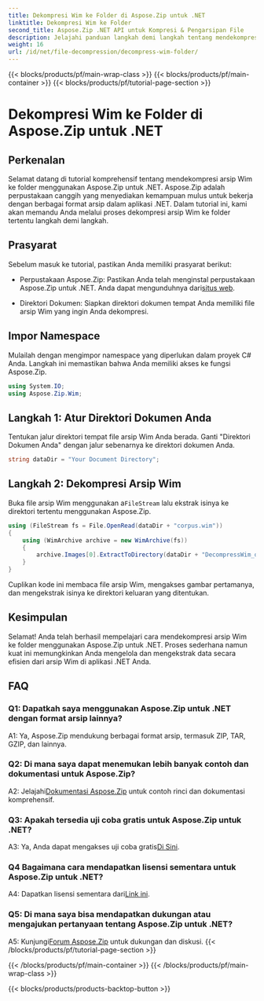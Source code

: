 ```yaml
---
title: Dekompresi Wim ke Folder di Aspose.Zip untuk .NET
linktitle: Dekompresi Wim ke Folder
second_title: Aspose.Zip .NET API untuk Kompresi & Pengarsipan File
description: Jelajahi panduan langkah demi langkah tentang mendekompresi arsip Wim menggunakan Aspose.Zip untuk .NET. Unduh perpustakaan, ikuti tutorial, dan kelola file arsip di aplikasi .NET Anda secara efisien.
weight: 16
url: /id/net/file-decompression/decompress-wim-folder/
---
```


{{< blocks/products/pf/main-wrap-class >}}
{{< blocks/products/pf/main-container >}}
{{< blocks/products/pf/tutorial-page-section >}}

# Dekompresi Wim ke Folder di Aspose.Zip untuk .NET

## Perkenalan

Selamat datang di tutorial komprehensif tentang mendekompresi arsip Wim ke folder menggunakan Aspose.Zip untuk .NET. Aspose.Zip adalah perpustakaan canggih yang menyediakan kemampuan mulus untuk bekerja dengan berbagai format arsip dalam aplikasi .NET. Dalam tutorial ini, kami akan memandu Anda melalui proses dekompresi arsip Wim ke folder tertentu langkah demi langkah.

## Prasyarat

Sebelum masuk ke tutorial, pastikan Anda memiliki prasyarat berikut:

-  Perpustakaan Aspose.Zip: Pastikan Anda telah menginstal perpustakaan Aspose.Zip untuk .NET. Anda dapat mengunduhnya dari[situs web](https://releases.aspose.com/zip/net/).

- Direktori Dokumen: Siapkan direktori dokumen tempat Anda memiliki file arsip Wim yang ingin Anda dekompresi.

## Impor Namespace

Mulailah dengan mengimpor namespace yang diperlukan dalam proyek C# Anda. Langkah ini memastikan bahwa Anda memiliki akses ke fungsi Aspose.Zip.

```csharp
using System.IO;
using Aspose.Zip.Wim;
```

## Langkah 1: Atur Direktori Dokumen Anda

Tentukan jalur direktori tempat file arsip Wim Anda berada. Ganti "Direktori Dokumen Anda" dengan jalur sebenarnya ke direktori dokumen Anda.

```csharp
string dataDir = "Your Document Directory";
```

## Langkah 2: Dekompresi Arsip Wim

 Buka file arsip Wim menggunakan a`FileStream` lalu ekstrak isinya ke direktori tertentu menggunakan Aspose.Zip.

```csharp
using (FileStream fs = File.OpenRead(dataDir + "corpus.wim"))
{
    using (WimArchive archive = new WimArchive(fs))
    {
        archive.Images[0].ExtractToDirectory(dataDir + "DecompressWim_out");
    }
}
```

Cuplikan kode ini membaca file arsip Wim, mengakses gambar pertamanya, dan mengekstrak isinya ke direktori keluaran yang ditentukan.

## Kesimpulan

Selamat! Anda telah berhasil mempelajari cara mendekompresi arsip Wim ke folder menggunakan Aspose.Zip untuk .NET. Proses sederhana namun kuat ini memungkinkan Anda mengelola dan mengekstrak data secara efisien dari arsip Wim di aplikasi .NET Anda.

## FAQ

### Q1: Dapatkah saya menggunakan Aspose.Zip untuk .NET dengan format arsip lainnya?

A1: Ya, Aspose.Zip mendukung berbagai format arsip, termasuk ZIP, TAR, GZIP, dan lainnya.

### Q2: Di mana saya dapat menemukan lebih banyak contoh dan dokumentasi untuk Aspose.Zip?

 A2: Jelajahi[Dokumentasi Aspose.Zip](https://reference.aspose.com/zip/net/) untuk contoh rinci dan dokumentasi komprehensif.

### Q3: Apakah tersedia uji coba gratis untuk Aspose.Zip untuk .NET?

 A3: Ya, Anda dapat mengakses uji coba gratis[Di Sini](https://releases.aspose.com/).

### Q4 Bagaimana cara mendapatkan lisensi sementara untuk Aspose.Zip untuk .NET?

 A4: Dapatkan lisensi sementara dari[Link ini](https://purchase.aspose.com/temporary-license/).

### Q5: Di mana saya bisa mendapatkan dukungan atau mengajukan pertanyaan tentang Aspose.Zip untuk .NET?

 A5: Kunjungi[Forum Aspose.Zip](https://forum.aspose.com/c/zip/37) untuk dukungan dan diskusi.
{{< /blocks/products/pf/tutorial-page-section >}}

{{< /blocks/products/pf/main-container >}}
{{< /blocks/products/pf/main-wrap-class >}}

{{< blocks/products/products-backtop-button >}}
